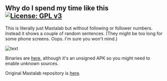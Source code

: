 
## Why do I spend my time like this [![License: GPL v3](https://img.shields.io/badge/License-GPL%20v3-blue.svg)](https://www.gnu.org/licenses/gpl-3.0)

This is literally just Mastalab but without following or follower numbers. Instead it shows a couple of random sentences. (They might be too long for some phone screens. Oops. I'm sure you won't mind.)

![text](http://imgur.com/piPlrz1l.png)

Binaries are [here](https://github.com/HikaruAikawa/cloutbgone/releases/tag/v1.0), although it's an unsigned APK so you might need to enable unknown sources.

Original Mastalab repository is [here](https://gitlab.com/tom79/mastalab/).

